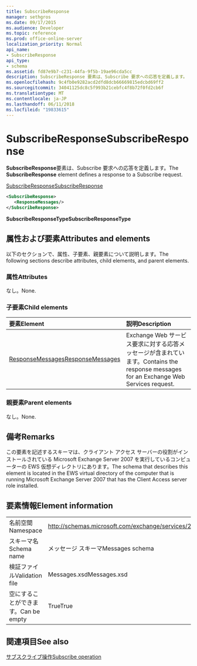 ```yaml
---
title: SubscribeResponse
manager: sethgros
ms.date: 09/17/2015
ms.audience: Developer
ms.topic: reference
ms.prod: office-online-server
localization_priority: Normal
api_name:
- SubscribeResponse
api_type:
- schema
ms.assetid: fd87e9b7-c231-44fa-9f5b-19ae96cda5cc
description: SubscribeResponse 要素は、Subscribe 要求への応答を定義します。
ms.openlocfilehash: 9c4fb0e9282acd2dfd8dcb66669815edcbd69ff2
ms.sourcegitcommit: 34041125dc8c5f993b21cebfc4f8b72f0fd2cb6f
ms.translationtype: MT
ms.contentlocale: ja-JP
ms.lasthandoff: 06/11/2018
ms.locfileid: "19833615"
---
```

# <a name="subscriberesponse"></a><span data-ttu-id="1e555-103">SubscribeResponse</span><span class="sxs-lookup"><span data-stu-id="1e555-103">SubscribeResponse</span></span>

<span data-ttu-id="1e555-104">**SubscribeResponse**要素は、Subscribe 要求への応答を定義します。</span><span class="sxs-lookup"><span data-stu-id="1e555-104">The **SubscribeResponse** element defines a response to a Subscribe request.</span></span> 
  
[<span data-ttu-id="1e555-105">SubscribeResponse</span><span class="sxs-lookup"><span data-stu-id="1e555-105">SubscribeResponse</span></span>](subscriberesponse.md)
  
```xml
<SubscribeResponse>
   <ResponseMessages/>
</SubscribeResponse>
```

 <span data-ttu-id="1e555-106">**SubscribeResponseType**</span><span class="sxs-lookup"><span data-stu-id="1e555-106">**SubscribeResponseType**</span></span>
## <a name="attributes-and-elements"></a><span data-ttu-id="1e555-107">属性および要素</span><span class="sxs-lookup"><span data-stu-id="1e555-107">Attributes and elements</span></span>

<span data-ttu-id="1e555-108">以下のセクションで、属性、子要素、親要素について説明します。</span><span class="sxs-lookup"><span data-stu-id="1e555-108">The following sections describe attributes, child elements, and parent elements.</span></span>
  
### <a name="attributes"></a><span data-ttu-id="1e555-109">属性</span><span class="sxs-lookup"><span data-stu-id="1e555-109">Attributes</span></span>

<span data-ttu-id="1e555-110">なし。</span><span class="sxs-lookup"><span data-stu-id="1e555-110">None.</span></span>
  
### <a name="child-elements"></a><span data-ttu-id="1e555-111">子要素</span><span class="sxs-lookup"><span data-stu-id="1e555-111">Child elements</span></span>

|<span data-ttu-id="1e555-112">**要素**</span><span class="sxs-lookup"><span data-stu-id="1e555-112">**Element**</span></span>|<span data-ttu-id="1e555-113">**説明**</span><span class="sxs-lookup"><span data-stu-id="1e555-113">**Description**</span></span>|
|:-----|:-----|
|[<span data-ttu-id="1e555-114">ResponseMessages</span><span class="sxs-lookup"><span data-stu-id="1e555-114">ResponseMessages</span></span>](responsemessages.md) <br/> |<span data-ttu-id="1e555-115">Exchange Web サービス要求に対する応答メッセージが含まれています。</span><span class="sxs-lookup"><span data-stu-id="1e555-115">Contains the response messages for an Exchange Web Services request.</span></span>  <br/> |
   
### <a name="parent-elements"></a><span data-ttu-id="1e555-116">親要素</span><span class="sxs-lookup"><span data-stu-id="1e555-116">Parent elements</span></span>

<span data-ttu-id="1e555-117">なし。</span><span class="sxs-lookup"><span data-stu-id="1e555-117">None.</span></span>
  
## <a name="remarks"></a><span data-ttu-id="1e555-118">備考</span><span class="sxs-lookup"><span data-stu-id="1e555-118">Remarks</span></span>

<span data-ttu-id="1e555-119">この要素を記述するスキーマは、クライアント アクセス サーバーの役割がインストールされている Microsoft Exchange Server 2007 を実行しているコンピューターの EWS 仮想ディレクトリにあります。</span><span class="sxs-lookup"><span data-stu-id="1e555-119">The schema that describes this element is located in the EWS virtual directory of the computer that is running Microsoft Exchange Server 2007 that has the Client Access server role installed.</span></span>
  
## <a name="element-information"></a><span data-ttu-id="1e555-120">要素情報</span><span class="sxs-lookup"><span data-stu-id="1e555-120">Element information</span></span>

|||
|:-----|:-----|
|<span data-ttu-id="1e555-121">名前空間</span><span class="sxs-lookup"><span data-stu-id="1e555-121">Namespace</span></span>  <br/> |http://schemas.microsoft.com/exchange/services/2006/messages  <br/> |
|<span data-ttu-id="1e555-122">スキーマ名</span><span class="sxs-lookup"><span data-stu-id="1e555-122">Schema name</span></span>  <br/> |<span data-ttu-id="1e555-123">メッセージ スキーマ</span><span class="sxs-lookup"><span data-stu-id="1e555-123">Messages schema</span></span>  <br/> |
|<span data-ttu-id="1e555-124">検証ファイル</span><span class="sxs-lookup"><span data-stu-id="1e555-124">Validation file</span></span>  <br/> |<span data-ttu-id="1e555-125">Messages.xsd</span><span class="sxs-lookup"><span data-stu-id="1e555-125">Messages.xsd</span></span>  <br/> |
|<span data-ttu-id="1e555-126">空にすることができます。</span><span class="sxs-lookup"><span data-stu-id="1e555-126">Can be empty</span></span>  <br/> |<span data-ttu-id="1e555-127">True</span><span class="sxs-lookup"><span data-stu-id="1e555-127">True</span></span>  <br/> |
   
## <a name="see-also"></a><span data-ttu-id="1e555-128">関連項目</span><span class="sxs-lookup"><span data-stu-id="1e555-128">See also</span></span>



[<span data-ttu-id="1e555-129">サブスクライブ操作</span><span class="sxs-lookup"><span data-stu-id="1e555-129">Subscribe operation</span></span>](subscribe-operation.md)

